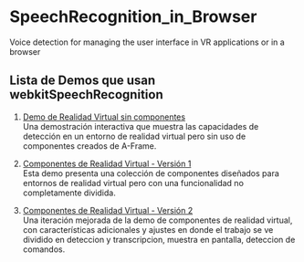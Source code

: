 # SpeechRecognition_in_Browser
 Voice detection for managing the user interface in VR applications or in a browser
 
## Lista de Demos que usan webkitSpeechRecognition

1. [Demo de Realidad Virtual sin componentes](https://r4cc00n.github.io/Whisper_in_Browser/Js_Detect/vr_demo.html)  
   Una demostración interactiva que muestra las capacidades de detección en un entorno de realidad virtual pero sin uso de componentes creados de A-Frame.

2. [Componentes de Realidad Virtual - Versión 1](https://r4cc00n.github.io/Whisper_in_Browser/Js_Detect/vr_components.html)  
   Esta demo presenta una colección de componentes diseñados para entornos de realidad virtual pero con una funcionalidad no completamente dividida.

3. [Componentes de Realidad Virtual - Versión 2](https://r4cc00n.github.io/Whisper_in_Browser/Js_Detect/vr_components_2.html)  
   Una iteración mejorada de la demo de componentes de realidad virtual, con características adicionales y ajustes en donde el trabajo se ve dividido en deteccion y transcripcion, muestra en pantalla, deteccion de comandos.
